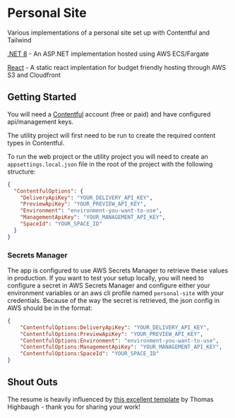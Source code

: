 # Personal Site

Various implementations of a personal site set up with Contentful and Tailwind

[.NET 8](./dotnet/README.md) - An ASP.NET implementation hosted using AWS ECS/Fargate

[React](./react/README.md) - A static react implentation for budget friendly hosting through AWS S3 and Cloudfront

## Getting Started

You will need a [Contentful](https://www.contentful.com/) account (free or paid) 
and have configured api/management keys.

The utility project will first need to be run to create the required content types in Contentful.

To run the web project or the utility project you will need to create an `appsettings.local.json` 
file in the root of the project with the following structure:

```json
{
  "ContentfulOptions": {
    "DeliveryApiKey": "YOUR_DELIVERY_API_KEY",
    "PreviewApiKey": "YOUR_PREVIEW_API_KEY",
    "Environment": "environment-you-want-to-use",
    "ManagementApiKey": "YOUR_MANAGEMENT_API_KEY",
    "SpaceId": "YOUR_SPACE_ID"
  }
}
```

### Secrets Manager
The app is configured to use AWS Secrets Manager to retrieve these values in production.
If you want to test your setup locally, you will need to configure a secret in AWS Secrets Manager 
and configure either your environment variables or an aws cli profile named `personal-site` with
your credentials. Because of the way the secret is retrieved, the json config in AWS should 
be in the format: 
```json
{
    "ContentfulOptions:DeliveryApiKey": "YOUR_DELIVERY_API_KEY",
    "ContentfulOptions:PreviewApiKey": "YOUR_PREVIEW_API_KEY",
    "ContentfulOptions:Environment": "environment-you-want-to-use",
    "ContentfulOptions:ManagementApiKey": "YOUR_MANAGEMENT_API_KEY",
    "ContentfulOptions:SpaceId": "YOUR_SPACE_ID"
}
```

## Shout Outs

The resume is heavily influenced by [this excellent template](https://github.com/Thomashighbaugh/resume) 
by Thomas Highbaugh - thank you for sharing your work!